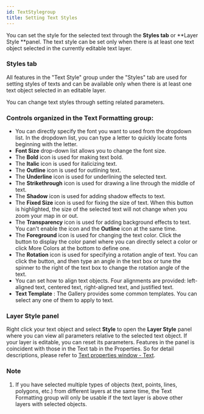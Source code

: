 ```yaml
---
id: TextStylegroup
title: Setting Text Styles
---
```

You can set the style for the selected text through the **Styles tab** or
**Layer Style **panel. The text style can be set only when there is at least
one text object selected in the currently editable text layer.

###  Styles tab

All features in the "Text Style" group under the "Styles" tab are used for
setting styles of texts and can be available only when there is at least one
text object selected in an editable layer.

You can change text styles through setting related parameters.

### Controls organized in the Text Formatting group:

* You can directly specify the font you want to used from the dropdown list. In the dropdown list, you can type a letter to quickly locate fonts beginning with the letter. 
* **Font Size** drop-down list allows you to change the font size. 
* The **Bold** icon is used for making text bold. 
* The **Italic** icon is used for italicizing text. 
* The **Outline** icon is used for outlining text.
* The **Underline** icon is used for underlining the selected text. 
* The **Strikethrough** icon is used for drawing a line through the middle of text. 
* The **Shadow** icon is used for adding shadow effects to text.
* The **Fixed Size** icon is used for fixing the size of text. When this button is highlighted, the size of the selected text will not change when you zoom your map in or out. 
* The **Transparency** icon is used for adding background effects to text. You can't enable the icon and the **Outline** icon at the same time.
* The **Foreground** icon is used for changing the text color. Click the button to display the color panel where you can directly select a color or click More Colors at the bottom to define one.
* The **Rotation** icon is used for specifying a rotation angle of text. You can click the button, and then type an angle in the text box or tune the spinner to the right of the text box to change the rotation angle of the text.
* You can set how to align text objects. Four alignments are provided: left-aligned text, centered text, right-aligned text, and justified text. 
* **Text Template** : The Gallery provides some common templates. You can select any one of them to apply to text. 

###  Layer Style panel

Right click your text object and select **Style** to open the **Layer Style**
panel where you can view all parameters relative to the selected text object.
If your layer is editable, you can reset its parameters. Features in the panel
is coincident with those in the Text tab in the Properties. So for detail
descriptions, please refer to [Text properties window -
Text](../Interaction/TextPropertyDia).

### Note

1. If you have selected multiple types of objects (text, points, lines, polygons, etc.) from different layers at the same time, the Text Formatting group will only be usable if the text layer is above other layers with selected objects.


